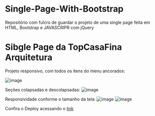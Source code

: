# Single-Page-With-Bootstrap
Repositório com fulcro de guardar o projeto de uma single page feita em HTML, Bootstrap e JAVASCRIPR com jQuery
<h1>Sibgle Page da TopCasaFina Arquitetura</h1>

Projeto responsivo, com todos os itens do menu ancorados:

![image](https://user-images.githubusercontent.com/100444673/210158008-b3418d7c-4060-4b2b-bb25-b801467b6c6c.png)

Seções colapsadas e descolapsadas: 
![image](https://user-images.githubusercontent.com/100444673/210158037-5dd6714e-022a-4c96-93df-576b495738aa.png)

Responsividade conforme o tamanho da tela:
![image](https://user-images.githubusercontent.com/100444673/210158045-322273c4-9f56-4b0e-aef0-f08339320293.png)
![image](https://user-images.githubusercontent.com/100444673/210158059-3360fdf7-4acc-443f-8e7e-d6423a1bc023.png)

Confira o Deploy acessando o [link](https://hudsonretonde.github.io/Single-Page-With-Bootstrap/)



